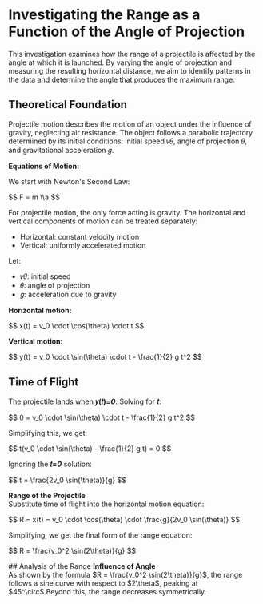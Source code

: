 # Investigating the Range as a Function of the Angle of Projection
This investigation examines how the range of a projectile is affected by the angle at which it is launched. By varying the angle of projection and measuring the resulting horizontal distance, we aim to identify patterns in the data and determine the angle that produces the maximum range.

## Theoretical Foundation
Projectile motion describes the motion of an object under the influence of gravity, neglecting air resistance. The object follows a parabolic trajectory determined by its initial conditions: initial speed 𝑣𝜃, angle of projection 𝜃, and gravitational acceleration 𝑔.

<b>Equations of Motion:</b>

We start with Newton's Second Law:
<p>$$ F = m \\a $$</p>

For projectile motion, the only force acting is gravity. The horizontal and vertical components of motion can be treated separately:
- Horizontal: constant velocity motion
- Vertical: uniformly accelerated motion

Let:
- 𝑣𝜃: initial speed
- 𝜃: angle of projection
- 𝑔: acceleration due to gravity

<b>Horizontal motion:</b><br />
<p>$$ x(t) = v_0 \cdot \cos(\theta) \cdot t $$</p>
<b>Vertical motion:</b><br />
<p>$$ y(t) = v_0 \cdot \sin(\theta) \cdot t - \frac{1}{2} g t^2 $$</p>

## Time of Flight
The projectile lands when <b>𝑦(𝑡)=<i>0</i></b>. Solving for <b>𝑡</b>:<br />
<p>$$ 0 = v_0 \cdot \sin(\theta) \cdot t - \frac{1}{2} g t^2 $$</p>
Simplifying this, we get:<br />
<p>$$ t(v_0 \cdot \sin(\theta) - \frac{1}{2} g t) = 0 $$</p>
Ignoring the <b>𝑡=<i>0</i></b> solution:<br />
<p>$$ t = \frac{2v_0 \sin(\theta)}{g} $$</p>
<b>Range of the Projectile</b><br />
Substitute time of flight into the horizontal motion equation:<br />
<p>$$ R = x(t) = v_0 \cdot \cos(\theta) \cdot \frac{g}{2v_0 \sin(\theta)} $$</p>
Simplifying, we get the final form of the range equation:<br />
<p>$$ R = \frac{v_0^2 \sin(2\theta)}{g} $$</p>
## Analysis of the Range
<b>Influence of Angle</b><br />
As shown by the formula $R = \frac{v_0^2 \sin(2\theta)}{g}$, the range follows a sine curve with respect to $2\theta$, peaking at $45^\circ$.Beyond this, the range decreases symmetrically.

